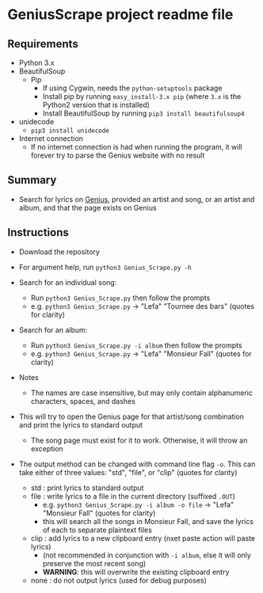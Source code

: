 # GeniusScrape project readme file
## Requirements
- Python 3.x
- BeautifulSoup
	- Pip
		- If using Cygwin, needs the `python-setuptools` package
		- Install pip by running `easy_install-3.x pip` (where `3.x` is the Python2 version that is installed)
		- Install BeautifulSoup by running `pip3 install beautifulsoup4`
- unidecode
	- `pip3 install unidecode`
- Internet connection
	- If no internet connection is had when running the program, it will forever try to parse the Genius website with no result

## Summary
- Search for lyrics on [Genius](http://genius.com), provided an artist and song, or an artist and album, and that the page exists on Genius

## Instructions
- Download the repository
- For argument help, run `python3 Genius_Scrape.py -h`
- Search for an individual song:
	- Run `python3 Genius_Scrape.py` then follow the prompts
	- e.g. `python3 Genius_Scrape.py` -> "Lefa" "Tournee des bars" (quotes for clarity)
- Search for an album:
	- Run `python3 Genius_Scrape.py -i album` then follow the prompts
	- e.g. `python3 Genius_Scrape.py` -> "Lefa" "Monsieur Fall" (quotes for clarity)
- Notes
	- The names are case insensitive, but may only contain alphanumeric characters, spaces, and dashes
- This will try to open the Genius page for that artist/song combination and print the lyrics to standard output
	- The song page must exist for it to work. Otherwise, it will throw an exception
	
- The output method can be changed with command line flag `-o`. This can take either of three values: "std", "file", or "clip" (quotes for clarity)
	- std : print lyrics to standard output
	- file : write lyrics to a file in the current directory (suffixed `.OUT`)
		- e.g. `python3 Genius_Scrape.py -i album -o file` -> "Lefa" "Monsieur Fall" (quotes for clarity)
		- this will search all the songs in Monsieur Fall, and save the lyrics of each to separate plaintext files
	- clip : add lyrics to a new clipboard entry (nxet paste action will paste lyrics) 
		- (not recommended in conjunction with `-i album`, else it will only preserve the most recent song)
		- **WARNING**: this will overwrite the existing clipboard entry
	- none : do not output lyrics (used for debug purposes)